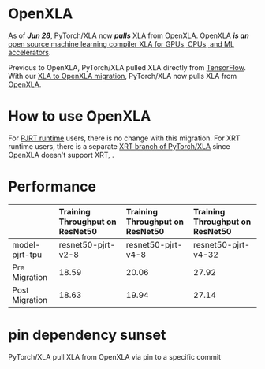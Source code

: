 # OpenXLA

As of ***Jun 28***, PyTorch/XLA now ***pulls*** XLA from OpenXLA. 
OpenXLA ***is an*** [open source machine learning compiler XLA for GPUs, CPUs, and ML accelerators](https://github.com/openxla/xla). 

Previous to OpenXLA, PyTorch/XLA pulled XLA directly from [TensorFlow](https://github.com/tensorflow/tensorflow/tree/master/tensorflow/compiler/xla). With our [XLA to OpenXLA migration](https://github.com/pytorch/xla/pull/5202), PyTorch/XLA now pulls XLA from [OpenXLA](https://github.com/openxla/xla).

# How to use OpenXLA

For [PJRT runtime](https://github.com/pytorch/xla/blob/master/docs/pjrt.md) users, there is no change with this migration. For XRT runtime users, there is a separate [XRT branch of PyTorch/XLA](https://github.com/pytorch/xla/tree/xrt) since OpenXLA doesn't support XRT, .


# Performance
||Training Throughput on ResNet50|Training Throughput on ResNet50 |Training Throughput on ResNet50 |
| :------------  | :------------  | :------------  | :------------  |
| model-pjrt-tpu  | resnet50-pjrt-v2-8 | resnet50-pjrt-v4-8 | resnet50-pjrt-v4-32 |
| Pre Migration  | 18.59    | 20.06 | 27.92 |
| Post Migration | 18.63    | 19.94 | 27.14 |


# pin dependency sunset
PyTorch/XLA pull XLA from OpenXLA via pin to a specific commit

